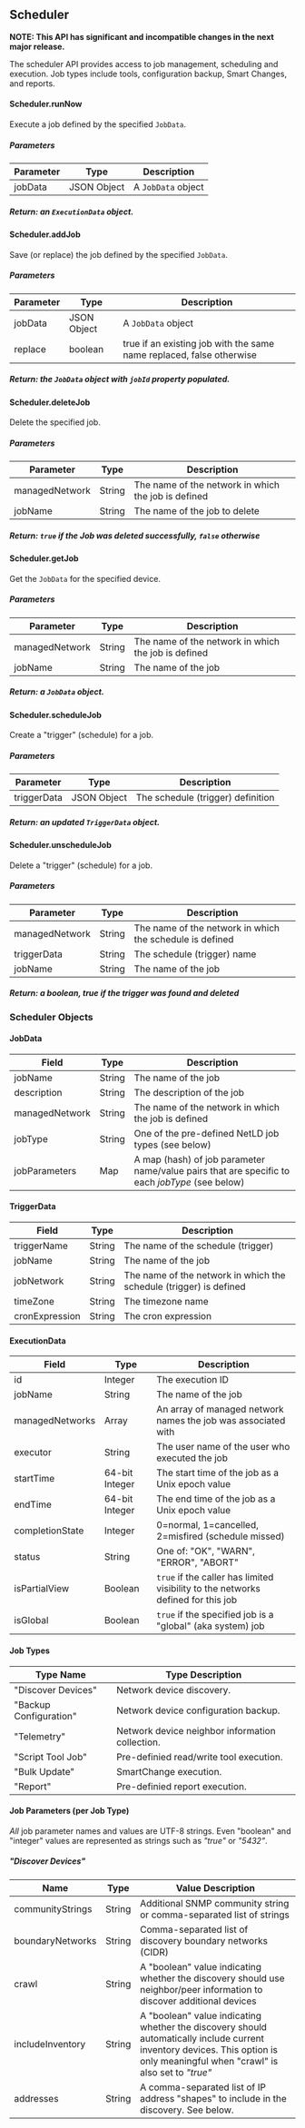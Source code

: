 ## Scheduler

**NOTE: This API has significant and incompatible changes in the next major release.**

The scheduler API provides access to job management, scheduling and execution.  Job types include tools, configuration backup, Smart Changes, and reports.

#### Scheduler.runNow
Execute a job defined by the specified ``JobData``.

##### Parameters
| Parameter | Type    | Description |
| --------- | ------- | ----------- |
| jobData   | JSON Object | A ``JobData`` object |

##### Return: an ``ExecutionData`` object.


#### Scheduler.addJob
Save (or replace) the job defined by the specified ``JobData``.

##### Parameters
| Parameter | Type         | Description |
| --------- | ------------ | ----------- |
| jobData   | JSON Object  | A ``JobData`` object |
| replace   | boolean      | true if an existing job with the same name replaced, false otherwise |

##### Return: the ``JobData`` object with ``jobId`` property populated.


#### Scheduler.deleteJob
Delete the specified job.

##### Parameters
| Parameter | Type    | Description |
| --------- | ------- | ----------- |
| managedNetwork | String | The name of the network in which the job is defined |
| jobName        | String | The name of the job to delete |

##### Return: ``true`` if the Job was deleted successfully, ``false`` otherwise


#### Scheduler.getJob
Get the ``JobData`` for the specified device.

##### Parameters
| Parameter | Type         | Description |
| --------- | ------------ | ----------- |
| managedNetwork | String | The name of the network in which the job is defined |
| jobName        | String | The name of the job |

##### Return: a ``JobData`` object.

<p class="vspacer"></p>

#### Scheduler.scheduleJob
Create a "trigger" (schedule) for a job.

##### Parameters
| Parameter | Type         | Description |
| --------- | ------------ | ----------- |
| triggerData | JSON Object | The schedule (trigger) definition |

##### Return: an updated ``TriggerData`` object.

<p class="vspacer"></p>

#### Scheduler.unscheduleJob
Delete a "trigger" (schedule) for a job.

##### Parameters
| Parameter | Type         | Description |
| --------- | ------------ | ----------- |
| managedNetwork | String | The name of the network in which the schedule is defined |
| triggerData    | String | The schedule (trigger) name |
| jobName        | String | The name of the job |

##### Return: a boolean, *true* if the trigger was found and deleted


### Scheduler Objects

#### JobData
| Field           | Type          | Description      |
| --------------- | ------------- | --------------   |
| jobName         | String  | The name of the job |
| description     | String  | The description of the job |
| managedNetwork  | String | The name of the network in which the job is defined |
| jobType         | String  | One of the pre-defined NetLD job types (see below) |
| jobParameters   | Map           | A map (hash) of job parameter name/value pairs that are specific to each *jobType* (see below) |

#### TriggerData
| Field           | Type          | Description      |
| --------------- | ------------- | --------------   |
| triggerName         | String  | The name of the schedule (trigger) |
| jobName         | String  | The name of the job |
| jobNetwork      | String  | The name of the network in which the schedule (trigger) is defined |
| timeZone        | String  | The timezone name |
| cronExpression  | String  | The cron expression |

#### ExecutionData
| Field            | Type         | Description      |
| ---------------- | ------------ | --------------   |
| id               | Integer      | The execution ID |
| jobName          | String  | The name of the job |
| managedNetworks  | Array         | An array of managed network names the job was associated with |
| executor         | String  | The user name of the user who executed the job |
| startTime        | 64-bit Integer  | The start time of the job as a Unix epoch value |
| endTime          | 64-bit Integer  | The end time of the job as a Unix epoch value |
| completionState  | Integer      | 0=normal, 1=cancelled, 2=misfired (schedule missed) |
| status           | String | One of: "OK", "WARN", "ERROR", "ABORT" |
| isPartialView    | Boolean       | ``true`` if the caller has limited visibility to the networks defined for this job |
| isGlobal         | Boolean       | ``true`` if the specified job is a "global" (aka system) job |


#### Job Types
| Type Name              | Type Description     |
| ---------------------- | -------------------  |
| "Discover Devices"     | Network device discovery. |
| "Backup Configuration" | Network device configuration backup. |
| "Telemetry"            | Network device neighbor information collection. |
| "Script Tool Job"      | Pre-definied read/write tool execution. |
| "Bulk Update"          | SmartChange execution. |
| "Report"               | Pre-definied report execution. |

#### Job Parameters (per Job Type)

*All* job parameter names and values are UTF-8 strings.  Even "boolean" and "integer" values are represented as strings such as *"true"* or *"5432"*.

##### "Discover Devices"
| Name             | Type           | Value Description      |
| ---------------- | -------------- | --------------------   |
| communityStrings | String   | Additional SNMP community string or comma-separated list of strings |
| boundaryNetworks | String   | Comma-separated list of discovery boundary networks (CIDR) |
| crawl            | String   | A "boolean" value indicating whether the discovery should use neighbor/peer information to discover additional devices |
| includeInventory | String   | A "boolean" value indicating whether the discovery should automatically include current inventory devices.  This option is only meaningful when "crawl" is also set to *"true"* |
| addresses        | String   | A comma-separated list of IP address "shapes" to include in the discovery.  See below. |
